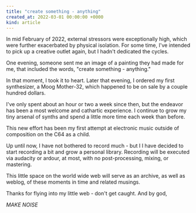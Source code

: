 ```yaml
---
title: "create something - anything"
created_at: 2022-03-01 00:00:00 +0000
kind: article
---
```


In mid February of 2022, external stressors were
exceptionally high, which were further exacerbated by
physical isolation. For some time, I've intended to pick up
a creative outlet again, but I hadn't dedicated the
cycles.

One evening, someone sent me an image of a painting
they had made for me, that included the words, "create
something - anything."

In that moment, I took it to heart. Later that evening, I
ordered my first synthesizer, a Moog Mother-32, which
happened to be on sale by a couple hundred dollars.

I've only spent about an hour or two a week since
then, but the endeavor has been a most welcome and cathartic 
experience. I continue to grow my tiny arsenal of synths 
and spend a little more time each week than before.

This new effort has been my first attempt at electronic
music outside of composition on the C64 as a child.

Up until now, I have not bothered to record much - but I
I have decided to start recording a bit and grow a personal
library. Recording will be executed via audacity or ardour, at 
most, with no post-processing, mixing, or mastering.

This little space on the world wide web will serve as
an archive, as well as weblog, of these moments in time
and related musings.

Thanks for flying into my little web - don't get caught. And by god,

*MAKE NOISE*

